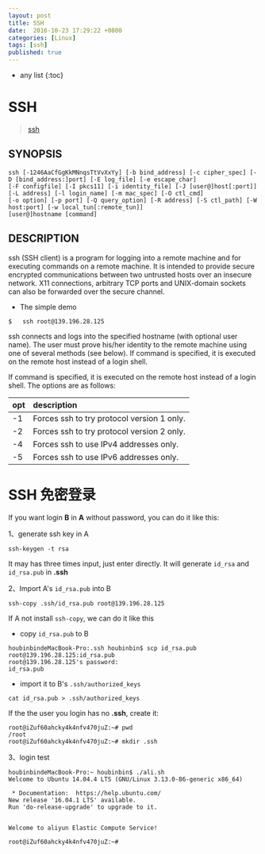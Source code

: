 ```yaml
---
layout: post
title: SSH
date:  2016-10-23 17:29:22 +0800
categories: [Linux]
tags: [ssh]
published: true
---
```


* any list
{:toc}

# SSH

> [ssh](http://man.openbsd.org/OpenBSD-current/man1/ssh.1)

## SYNOPSIS

```
ssh	[-1246AaCfGgKkMNnqsTtVvXxYy] [-b bind_address] [-c cipher_spec] [-D [bind_address:]port] [-E log_file] [-e escape_char] 
[-F configfile] [-I pkcs11] [-i identity_file] [-J [user@]host[:port]] [-L address] [-l login_name] [-m mac_spec] [-O ctl_cmd] 
[-o option] [-p port] [-Q query_option] [-R address] [-S ctl_path] [-W host:port] [-w local_tun[:remote_tun]] 
[user@]hostname [command]
```

## DESCRIPTION

ssh (SSH client) is a program for logging into a remote machine and for executing commands on a remote machine. 
It is intended to provide secure encrypted communications between two untrusted hosts over an insecure network. 
X11 connections, arbitrary TCP ports and UNIX-domain sockets can also be forwarded over the secure channel.

- The simple demo

```
$   ssh root@139.196.28.125
```

ssh connects and logs into the specified hostname (with optional user name). 
The user must prove his/her identity to the remote machine using one of several methods (see below).
If command is specified, it is executed on the remote host instead of a login shell.

If command is specified, it is executed on the remote host instead of a login shell.
The options are as follows:


| opt           |   description |
| :------------ |:----------    |
| -1    | Forces ssh to try protocol version 1 only.|
| -2    | Forces ssh to try protocol version 2 only.|
| -4    | Forces ssh to use IPv4 addresses only.|
| -5    | Forces ssh to use IPv6 addresses only.|


# SSH 免密登录

If you want login **B** in **A** without password, you can do it like this:

1、generate ssh key in A

```
ssh-keygen -t rsa
```

It may has three times input, just enter directly. It will generate ```id_rsa``` and ```id_rsa.pub``` in **.ssh**

2、Import A's ```id_rsa.pub``` into B

```
ssh-copy .ssh/id_rsa.pub root@139.196.28.125
```

If A not install ```ssh-copy```, we can do it like this

- copy ```id_rsa.pub``` to B

```
houbinbindeMacBook-Pro:.ssh houbinbin$ scp id_rsa.pub root@139.196.28.125:id_rsa.pub
root@139.196.28.125's password:
id_rsa.pub
```

- import it to B's ```.ssh/authorized_keys```

```
cat id_rsa.pub > .ssh/authorized_keys
```

If the the user you login has no **.ssh**, create it:

```
root@iZuf60ahcky4k4nfv470juZ:~# pwd
/root
root@iZuf60ahcky4k4nfv470juZ:~# mkdir .ssh
```

3、login test

```
houbinbindeMacBook-Pro:~ houbinbin$ ./ali.sh
Welcome to Ubuntu 14.04.4 LTS (GNU/Linux 3.13.0-86-generic x86_64)

 * Documentation:  https://help.ubuntu.com/
New release '16.04.1 LTS' available.
Run 'do-release-upgrade' to upgrade to it.


Welcome to aliyun Elastic Compute Service!

root@iZuf60ahcky4k4nfv470juZ:~#
```